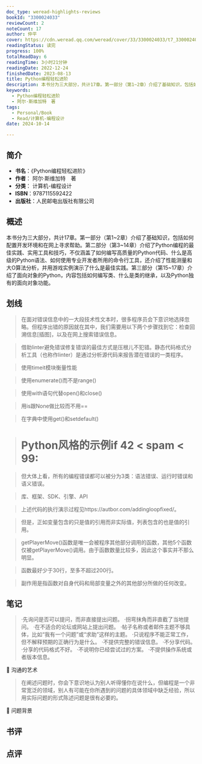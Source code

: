 ```yaml
---
doc_type: weread-highlights-reviews
bookId: "3300024033"
reviewCount: 2
noteCount: 17
author: 仲平
cover: https://cdn.weread.qq.com/weread/cover/33/3300024033/t7_3300024033.jpg
readingStatus: 读完
progress: 100%
totalReadDay: 6
readingTime: 3小时21分钟
readingDate: 2022-12-24
finishedDate: 2023-08-13
title: Python编程轻松进阶
description: 本书分为三大部分，共计17章。第一部分（第1~2章）介绍了基础知识，包括如何配置开发环境和在网上寻求帮助。第二部分（第3~14章）介绍了Python编程的最佳实践、实用工具和技巧，不仅涵盖了如何编写高质量的Python代码、什么是高级的Python语法、如何使用专业开发者所用的命令行工具，还介绍了性能测量和大O算法分析，并用游戏实例演示了什么是最佳实践。第三部分（第15~17章）介绍了面向对象的Python，内容包括如何编写类、什么是类的继承，以及Python独有的面向对象功能。
keywords:
  - Python编程轻松进阶
  - 阿尔·斯维加特　著
tags:
  - Personal/Book
  - Read/计算机-编程设计
date: 2024-10-14

---
```


## 简介

- **书名**：《Python编程轻松进阶》
- **作者**： 阿尔·斯维加特　著
- **分类**： 计算机-编程设计
- **ISBN**：9787115592422
- **出版社**：人民邮电出版社有限公司

## 概述

本书分为三大部分，共计17章。第一部分（第1~2章）介绍了基础知识，包括如何配置开发环境和在网上寻求帮助。第二部分（第3~14章）介绍了Python编程的最佳实践、实用工具和技巧，不仅涵盖了如何编写高质量的Python代码、什么是高级的Python语法、如何使用专业开发者所用的命令行工具，还介绍了性能测量和大O算法分析，并用游戏实例演示了什么是最佳实践。第三部分（第15~17章）介绍了面向对象的Python，内容包括如何编写类、什么是类的继承，以及Python独有的面向对象功能。

## 划线 
 

> 在面对错误信息中的一大段技术性文本时，很多程序员会下意识地选择忽略。但程序出错的原因就在其中，我们需要用以下两个步骤找到它：检查回溯信息[插图]，以及在网上搜索错误信息。 

> 借助linter避免错误修复错误的最佳方式是压根儿不犯错。静态代码格式分析工具（也称作linter）是通过分析源代码来报告潜在错误的一类程序。 

> 使用timeit模块衡量性能 

> 使用enumerate()而不是range() 

> 使用with语句代替open()和close() 

> 用is跟None做比较而不用== 

> 在字典中使用get()和setdefault() 

> # Python风格的示例if 42 < spam < 99: 

> 但大体上看，所有的编程错误都可以被分为3类：语法错误、运行时错误和语义错误。 

> 库、框架、SDK、引擎、API 

> 上述代码的执行演示过程见https://autbor.com/addingloopfixed/。 

> 但是，正如变量包含的只是值的引用而非实际值，列表包含的也是值的引用。 

> getPlayerMove()函数是唯一会被程序其他部分调用的函数，其他5个函数仅被getPlayerMove()调用。由于函数数量比较多，因此这个事实并不那么明显。 

> 函数最好少于30行，至多不超过200行。 

> 副作用是指函数对自身代码和局部变量之外的其他部分所做的任何改变。

## 笔记


> ·先询问是否可以提问，而非直接提出问题。
·拐弯抹角而非直截了当地提问。
·在不适合的论坛或网站上提出问题。
·帖子名称或者邮件主题不够具体，比如“我有一个问题”或“求助”这样的主题。
·只说程序不能正常工作，但不解释预期的正确行为是什么。
·不提供完整的错误信息。
·不分享代码。
·分享的代码格式不好。
·不说明你已经尝试过的方案。
·不提供操作系统或者版本信息。

💭 沟通的艺术

> 在阐述问题时，你会下意识地认为别人听得懂你在说什么，但编程是一个非常宽泛的领域，别人有可能在你所遇到的问题的具体领域中缺乏经验，所以用实际问题的形式陈述问题是很有必要的。

💭 问题背景

## 书评


## 点评
